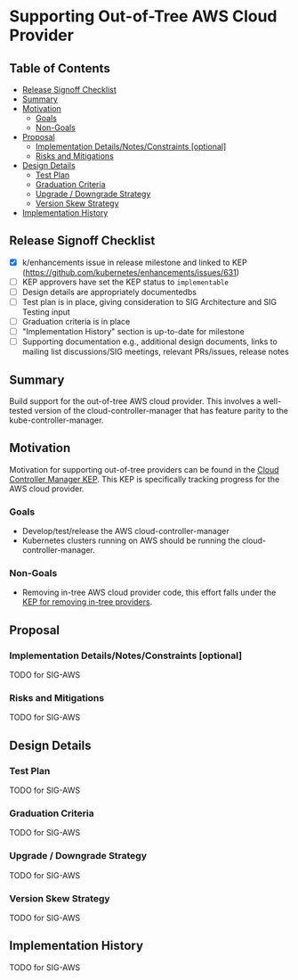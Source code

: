 # Supporting Out-of-Tree AWS Cloud Provider

## Table of Contents

<!-- toc -->
- [Release Signoff Checklist](#release-signoff-checklist)
- [Summary](#summary)
- [Motivation](#motivation)
  - [Goals](#goals)
  - [Non-Goals](#non-goals)
- [Proposal](#proposal)
  - [Implementation Details/Notes/Constraints [optional]](#implementation-detailsnotesconstraints-optional)
  - [Risks and Mitigations](#risks-and-mitigations)
- [Design Details](#design-details)
  - [Test Plan](#test-plan)
  - [Graduation Criteria](#graduation-criteria)
  - [Upgrade / Downgrade Strategy](#upgrade--downgrade-strategy)
  - [Version Skew Strategy](#version-skew-strategy)
- [Implementation History](#implementation-history)
<!-- /toc -->

## Release Signoff Checklist

- [X] k/enhancements issue in release milestone and linked to KEP (https://github.com/kubernetes/enhancements/issues/631)
- [ ] KEP approvers have set the KEP status to `implementable`
- [ ] Design details are appropriately documentedbs
- [ ] Test plan is in place, giving consideration to SIG Architecture and SIG Testing input
- [ ] Graduation criteria is in place
- [ ] "Implementation History" section is up-to-date for milestone
- [ ] Supporting documentation e.g., additional design documents, links to mailing list discussions/SIG meetings, relevant PRs/issues, release notes

## Summary

Build support for the out-of-tree AWS cloud provider. This involves a well-tested version of the cloud-controller-manager
that has feature parity to the kube-controller-manager.

## Motivation

Motivation for supporting out-of-tree providers can be found in the [Cloud Controller Manager KEP](/keps/sig-cloud-provider/20180530-cloud-controller-manager.md).
This KEP is specifically tracking progress for the AWS cloud provider.

### Goals

* Develop/test/release the AWS cloud-controller-manager
* Kubernetes clusters running on AWS should be running the cloud-controller-manager.

### Non-Goals

* Removing in-tree AWS cloud provider code, this effort falls under the [KEP for removing in-tree providers](https://github.com/kubernetes/enhancements/blob/master/keps/sig-cloud-provider/20190125-removing-in-tree-providers.md).

## Proposal

### Implementation Details/Notes/Constraints [optional]

TODO for SIG-AWS

### Risks and Mitigations

TODO for SIG-AWS

## Design Details

### Test Plan

TODO for SIG-AWS

### Graduation Criteria

TODO for SIG-AWS

### Upgrade / Downgrade Strategy

TODO for SIG-AWS

### Version Skew Strategy

TODO for SIG-AWS

## Implementation History

TODO for SIG-AWS
